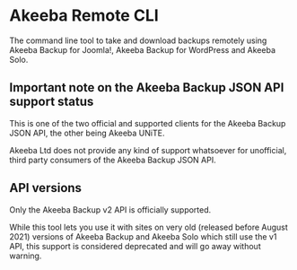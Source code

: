 # Akeeba Remote CLI

The command line tool to take and download backups remotely using Akeeba Backup for Joomla!, Akeeba Backup for WordPress and Akeeba Solo.

## Important note on the Akeeba Backup JSON API support status

This is one of the two official and supported clients for the Akeeba Backup JSON API, the other being Akeeba UNiTE.

Akeeba Ltd does not provide any kind of support whatsoever for unofficial, third party consumers of the Akeeba Backup JSON API.

## API versions

Only the Akeeba Backup v2 API is officially supported.

While this tool lets you use it with sites on very old (released before August 2021) versions of Akeeba Backup and Akeeba Solo which still use the v1 API, this support is considered deprecated and will go away without warning.